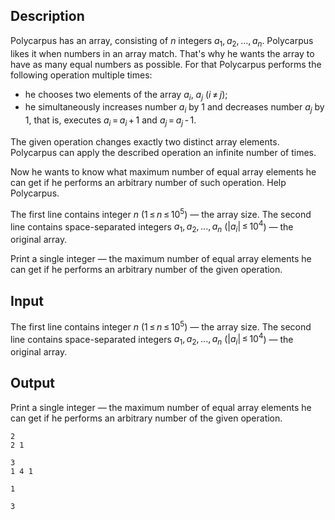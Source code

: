 ## Description

<div><p>Polycarpus has an array, consisting of <span class="tex-span"><i>n</i></span> integers <span class="tex-span"><i>a</i><sub class="lower-index">1</sub>, <i>a</i><sub class="lower-index">2</sub>, ..., <i>a</i><sub class="lower-index"><i>n</i></sub></span>. Polycarpus likes it when numbers in an array match. That's why he wants the array to have as many equal numbers as possible. For that Polycarpus performs the following operation multiple times:</p><ul> <li> he chooses two elements of the array <span class="tex-span"><i>a</i><sub class="lower-index"><i>i</i></sub></span>, <span class="tex-span"><i>a</i><sub class="lower-index"><i>j</i></sub></span> <span class="tex-span">(<i>i</i> ≠ <i>j</i>)</span>; </li><li> he simultaneously increases number <span class="tex-span"><i>a</i><sub class="lower-index"><i>i</i></sub></span> by <span class="tex-span">1</span> and decreases number <span class="tex-span"><i>a</i><sub class="lower-index"><i>j</i></sub></span> by <span class="tex-span">1</span>, that is, executes <span class="tex-span"><i>a</i><sub class="lower-index"><i>i</i></sub> = <i>a</i><sub class="lower-index"><i>i</i></sub> + 1</span> and <span class="tex-span"><i>a</i><sub class="lower-index"><i>j</i></sub> = <i>a</i><sub class="lower-index"><i>j</i></sub> - 1</span>. </li></ul><p>The given operation changes exactly two distinct array elements. Polycarpus can apply the described operation an infinite number of times. </p><p>Now he wants to know what maximum number of equal array elements he can get if he performs an arbitrary number of such operation. Help Polycarpus.</p></div><div class="input-specification"><p>The first line contains integer <span class="tex-span"><i>n</i></span> (<span class="tex-span">1 ≤ <i>n</i> ≤ 10<sup class="upper-index">5</sup></span>) — the array size. The second line contains space-separated integers <span class="tex-span"><i>a</i><sub class="lower-index">1</sub>, <i>a</i><sub class="lower-index">2</sub>, ..., <i>a</i><sub class="lower-index"><i>n</i></sub></span> (<span class="tex-span">|<i>a</i><sub class="lower-index"><i>i</i></sub>| ≤ 10<sup class="upper-index">4</sup></span>) — the original array.</p></div><div class="output-specification"><p>Print a single integer — the maximum number of equal array elements he can get if he performs an arbitrary number of the given operation.</p></div>

## Input

<p>The first line contains integer <span class="tex-span"><i>n</i></span> (<span class="tex-span">1 ≤ <i>n</i> ≤ 10<sup class="upper-index">5</sup></span>) — the array size. The second line contains space-separated integers <span class="tex-span"><i>a</i><sub class="lower-index">1</sub>, <i>a</i><sub class="lower-index">2</sub>, ..., <i>a</i><sub class="lower-index"><i>n</i></sub></span> (<span class="tex-span">|<i>a</i><sub class="lower-index"><i>i</i></sub>| ≤ 10<sup class="upper-index">4</sup></span>) — the original array.</p>

## Output

<p>Print a single integer — the maximum number of equal array elements he can get if he performs an arbitrary number of the given operation.</p>





```input1
2
2 1

```




```input2
3
1 4 1

```




```output1
1

```




```output2
3

```


